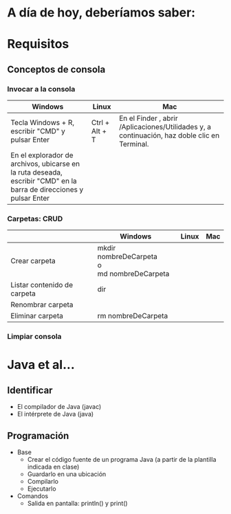 # A día de hoy, deberíamos saber:

# Requisitos

## Conceptos de consola

### Invocar a la consola

|Windows|Linux|Mac
|-|-|-
|Tecla Windows + R, escribir "CMD" y pulsar Enter|Ctrl + Alt + T|En el Finder , abrir /Aplicaciones/Utilidades y, a continuación, haz doble clic en Terminal.
|En el explorador de archivos, ubicarse en la ruta deseada, escribir "CMD" en la barra de direcciones y pulsar Enter||


### Carpetas: CRUD

| |Windows|Linux|Mac
|-|-|-|-
| Crear carpeta| mkdir nombreDeCarpeta <br> o <br> md nombreDeCarpeta
| Listar contenido de carpeta| dir
| Renombrar carpeta|
| Eliminar carpeta| rm nombreDeCarpeta


### Limpiar consola

# Java et al...

## Identificar

- El compilador de Java (javac)
- El intérprete de Java (java)

## Programación

- Base
  - Crear el código fuente de un programa Java (a partir de la plantilla indicada en clase)
  - Guardarlo en una ubicación
  - Compilarlo
  - Ejecutarlo
- Comandos
  - Salida en pantalla: println() y print()